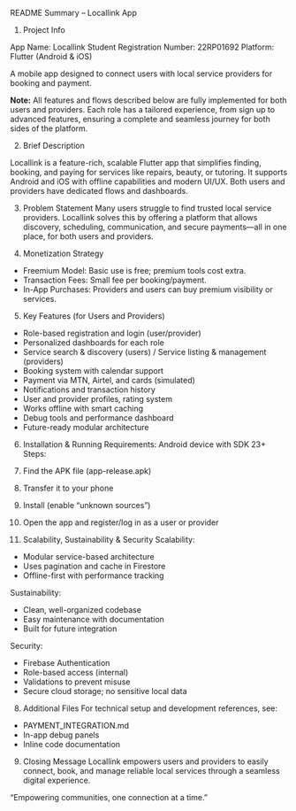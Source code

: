 README Summary – Locallink App
1. Project Info

App Name: Locallink
Student Registration Number: 22RP01692
Platform: Flutter (Android & iOS)

A mobile app designed to connect users with local service providers for booking and payment.

**Note:** All features and flows described below are fully implemented for both users and providers. Each role has a tailored experience, from sign up to advanced features, ensuring a complete and seamless journey for both sides of the platform.

2. Brief Description

Locallink is a feature-rich, scalable Flutter app that simplifies finding, booking, and paying for services like repairs, beauty, or tutoring. It supports Android and iOS with offline capabilities and modern UI/UX. Both users and providers have dedicated flows and dashboards.

3. Problem Statement
Many users struggle to find trusted local service providers. Locallink solves this by offering a platform that allows discovery, scheduling, communication, and secure payments—all in one place, for both users and providers.

4. Monetization Strategy
- Freemium Model: Basic use is free; premium tools cost extra.
- Transaction Fees: Small fee per booking/payment.
- In-App Purchases: Providers and users can buy premium visibility or services.

5. Key Features (for Users and Providers)
- Role-based registration and login (user/provider)
- Personalized dashboards for each role
- Service search & discovery (users) / Service listing & management (providers)
- Booking system with calendar support
- Payment via MTN, Airtel, and cards (simulated)
- Notifications and transaction history
- User and provider profiles, rating system
- Works offline with smart caching
- Debug tools and performance dashboard
- Future-ready modular architecture

6. Installation & Running
Requirements: Android device with SDK 23+
Steps:
1. Find the APK file (app-release.apk)
2. Transfer it to your phone
3. Install (enable “unknown sources”)
4. Open the app and register/log in as a user or provider

7. Scalability, Sustainability & Security
Scalability:
- Modular service-based architecture
- Uses pagination and cache in Firestore
- Offline-first with performance tracking

Sustainability:
- Clean, well-organized codebase
- Easy maintenance with documentation
- Built for future integration

Security:
- Firebase Authentication
- Role-based access (internal)
- Validations to prevent misuse
- Secure cloud storage; no sensitive local data

8. Additional Files
For technical setup and development references, see:
- PAYMENT_INTEGRATION.md
- In-app debug panels
- Inline code documentation

9. Closing Message
Locallink empowers users and providers to easily connect, book, and manage reliable local services through a seamless digital experience.

“Empowering communities, one connection at a time.”
